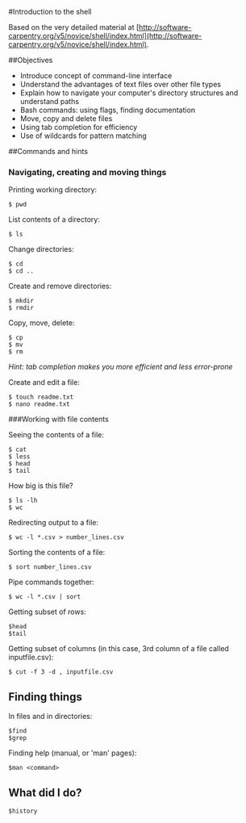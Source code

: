 #Introduction to the shell

Based on the very detailed material at [http://software-carpentry.org/v5/novice/shell/index.html](http://software-carpentry.org/v5/novice/shell/index.html).

##Objectives

* Introduce concept of command-line interface
* Understand the advantages of text files over other file types
* Explain how to navigate your computer's directory structures and understand paths
* Bash commands: using flags, finding documentation
* Move, copy and delete files
* Using tab completion for efficiency
* Use of wildcards for pattern matching


##Commands and hints

### Navigating, creating and moving things
Printing working directory:
	
	$ pwd
	
List contents of a directory:
	
	$ ls
	
Change directories:
	
	$ cd
	$ cd ..
	
Create and remove directories:

	$ mkdir
	$ rmdir

Copy, move, delete:
	
	$ cp
	$ mv
	$ rm
	
*Hint: tab completion makes you more efficient and less error-prone*

Create and edit a file:
	
	$ touch readme.txt
	$ nano readme.txt
	
###Working with file contents

Seeing the contents of a file:

	$ cat
	$ less
	$ head
	$ tail
	
How big is this file?
	
	$ ls -lh
	$ wc

Redirecting output to a file:

	$ wc -l *.csv > number_lines.csv
	
Sorting the contents of a file:
	
	$ sort number_lines.csv
	
Pipe commands together:

	$ wc -l *.csv | sort
	
Getting subset of rows:

	$head
	$tail
	
Getting subset of columns (in this case, 3rd column of a file called inputfile.csv):
	
	$ cut -f 3 -d , inputfile.csv
	
## Finding things

In files and in directories:

	$find
	$grep

Finding help (manual, or 'man' pages):
	
	$man <command>
		
## What did I do?
	
	$history
	






